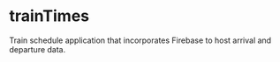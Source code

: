 # trainTimes
Train schedule application that incorporates Firebase to host arrival and departure data.
